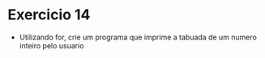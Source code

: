 # Exercicio 14

+ Utilizando for, crie um programa que imprime a tabuada de um numero inteiro pelo usuario
